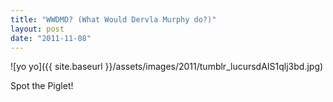 ```yaml
---
title: "WWDMD? (What Would Dervla Murphy do?)"
layout: post
date: "2011-11-08"
---
```


![yo yo]({{ site.baseurl }}/assets/images/2011/tumblr_lucursdAIS1qlj3bd.jpg)

Spot the Piglet!
